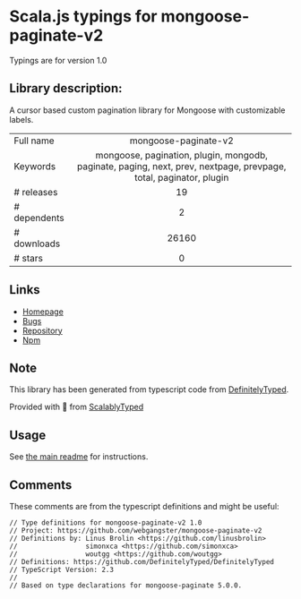 
# Scala.js typings for mongoose-paginate-v2

Typings are for version 1.0

## Library description:
A cursor based custom pagination library for Mongoose with customizable labels.

|                    |                 |
| ------------------ | :-------------: |
| Full name          | mongoose-paginate-v2 |
| Keywords           | mongoose, pagination, plugin, mongodb, paginate, paging, next, prev, nextpage, prevpage, total, paginator, plugin |
| # releases         | 19 |
| # dependents       | 2 |
| # downloads        | 26160 |
| # stars            | 0 |

## Links
- [Homepage](https://github.com/WebGangster/mongoose-paginate-v2#readme)
- [Bugs](https://github.com/WebGangster/mongoose-paginate-v2/issues)
- [Repository](https://github.com/WebGangster/mongoose-paginate-v2)
- [Npm](https://www.npmjs.com/package/mongoose-paginate-v2)
    


## Note
This library has been generated from typescript code from [DefinitelyTyped](https://definitelytyped.org).

Provided with :purple_heart: from [ScalablyTyped](https://github.com/oyvindberg/ScalablyTyped)

## Usage
See [the main readme](../../readme.md) for instructions.

## Comments

These comments are from the typescript definitions and might be useful:
```
// Type definitions for mongoose-paginate-v2 1.0
// Project: https://github.com/webgangster/mongoose-paginate-v2
// Definitions by: Linus Brolin <https://github.com/linusbrolin>
//                 simonxca <https://github.com/simonxca>
//                 woutgg <https://github.com/woutgg>
// Definitions: https://github.com/DefinitelyTyped/DefinitelyTyped
// TypeScript Version: 2.3
//
// Based on type declarations for mongoose-paginate 5.0.0.

```

